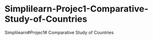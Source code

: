 # Simplilearn-Projec1-Comparative-Study-of-Countries
Simplilearn#Projec1# Comparative Study of Countries
